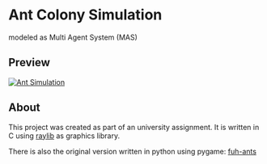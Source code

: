 # Ant Colony Simulation
modeled as Multi Agent System (MAS)

## Preview

[![Ant Simulation](https://img.youtube.com/vi/tCoybV4eVmA/default.jpg)](https://youtu.be/tCoybV4eVmA)

## About
This project was created as part of an university assignment. It is written in C using [raylib](https://www.raylib.com) as graphics library.

There is also the original version written in python using pygame: [fuh-ants](https://github.com/wschopohl/fuh-ants)